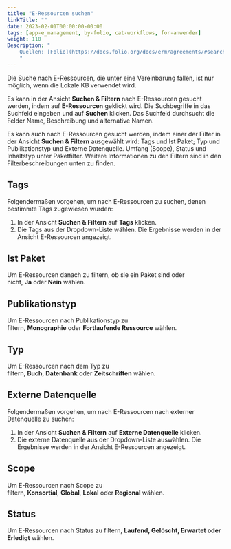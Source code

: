 ```yaml
---
title: "E-Ressourcen suchen"
linkTitle: ""
date: 2023-02-01T00:00:00-00:00
tags: [app-e_management, by-folio, cat-workflows, for-anwender]
weight: 110
Description: "
    Quellen: [Folio](https://docs.folio.org/docs/erm/agreements/#searching-for-e-resources) & [GBV](https://info.gbv.de/display/FOLIOGBVEXTERN/Folio:+E-Ressourcen+suchen)
    "
---
```


Die Suche nach E-Ressourcen, die unter eine Vereinbarung fallen, ist nur möglich, wenn die Lokale KB verwendet wird.

Es kann in der Ansicht **Suchen & Filtern** nach E-Ressourcen gesucht werden, indem auf **E-Ressourcen** geklickt wird. Die Suchbegriffe in das Suchfeld eingeben und auf **Suchen** klicken. Das Suchfeld durchsucht die Felder Name, Beschreibung und alternative Namen.

Es kann auch nach E-Ressourcen gesucht werden, indem einer der Filter in der Ansicht **Suchen & Filtern** ausgewählt wird: Tags und Ist Paket; Typ und Publikationstyp und Externe Datenquelle. Umfang (Scope), Status und Inhaltstyp unter Paketfilter. Weitere Informationen zu den Filtern sind in den Filterbeschreibungen unten zu finden.

## Tags

Folgendermaßen vorgehen, um nach E-Ressourcen zu suchen, denen bestimmte Tags zugewiesen wurden:

1.  In der Ansicht **Suchen & Filtern** auf **Tags** klicken.
2.  Die Tags aus der Dropdown-Liste wählen. Die Ergebnisse werden in der Ansicht E-Ressourcen angezeigt.

## Ist Paket

Um E-Ressourcen danach zu filtern, ob sie ein Paket sind oder nicht, **Ja** oder **Nein** wählen.

## Publikationstyp

Um E-Ressourcen nach Publikationstyp zu filtern, **Monographie** oder **Fortlaufende Ressource** wählen.

## Typ

Um E-Ressourcen nach dem Typ zu filtern, **Buch**, **Datenbank** oder **Zeitschriften** wählen.

## Externe Datenquelle

Folgendermaßen vorgehen, um nach E-Ressourcen nach externer Datenquelle zu suchen:

1.  In der Ansicht **Suchen & Filtern** auf **Externe Datenquelle** klicken.
2.  Die externe Datenquelle aus der Dropdown-Liste auswählen. Die Ergebnisse werden in der Ansicht E-Ressourcen angezeigt.

## Scope

Um E-Ressourcen nach Scope zu filtern, **Konsortial**, **Global**, **Lokal** oder **Regional** wählen.

## Status

Um E-Ressourcen nach Status zu filtern, **Laufend, Gelöscht, Erwartet oder Erledigt** wählen.
